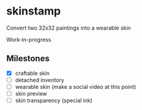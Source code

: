 # skinstamp

Convert two 32x32 paintings into a wearable skin

Work-in-progress

## Milestones

* [x] craftable skin
* [ ] detached inventory
* [ ] wearable skin (make a social video at this point)
* [ ] skin preview
* [ ] skin transparency (special ink)

